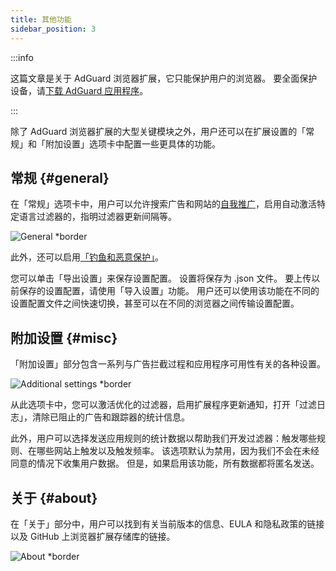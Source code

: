 ```yaml
---
title: 其他功能
sidebar_position: 3
---
```


:::info

这篇文章是关于 AdGuard 浏览器扩展，它只能保护用户的浏览器。 要全面保护设备，请[下载 AdGuard 应用程序](https://agrd.io/download-kb-adblock)。

:::

除了 AdGuard 浏览器扩展的大型关键模块之外，用户还可以在扩展设置的「常规」和「附加设置」选项卡中配置一些更具体的功能。

## 常规 {#general}

在「常规」选项卡中，用户可以允许搜索广告和网站的[自我推广](/general/ad-filtering/search-ads)，启用自动激活特定语言过滤器的，指明过滤器更新间隔等。

![General \*border](https://cdn.adtidy.org/content/Kb/ad_blocker/browser_extension/ad_blocker_browser_extension_general.png)

此外，还可以启用[「钓鱼和恶意保护」](/general/browsing-security)。

您可以单击「导出设置」来保存设置配置。 设置将保存为 .json 文件。 要上传以前保存的设置配置，请使用「导入设置」功能。 用户还可以使用该功能在不同的设置配置文件之间快速切换，甚至可以在不同的浏览器之间传输设置配置。

## 附加设置 {#misc}

「附加设置」部分包含一系列与广告拦截过程和应用程序可用性有关的各种设置。

![Additional settings \*border](https://cdn.adtidy.org/content/Kb/ad_blocker/browser_extension/ad_blocker_browser_extension_additional_settings.png)

从此选项卡中，您可以激活优化的过滤器，启用扩展程序更新通知，打开「过滤日志」，清除已阻止的广告和跟踪器的统计信息。

此外，用户可以选择发送应用规则的统计数据以帮助我们开发过滤器：触发哪些规则、在哪些网站上触发以及触发频率。 该选项默认为禁用，因为我们不会在未经同意的情况下收集用户数据。 但是，如果启用该功能，所有数据都将匿名发送。

## 关于 {#about}

在「关于」部分中，用户可以找到有关当前版本的信息、EULA 和隐私政策的链接以及 GitHub 上浏览器扩展存储库的链接。

![About \*border](https://cdn.adtidy.org/content/Kb/ad_blocker/browser_extension/ad_blocker_browser_extension_about.png)
